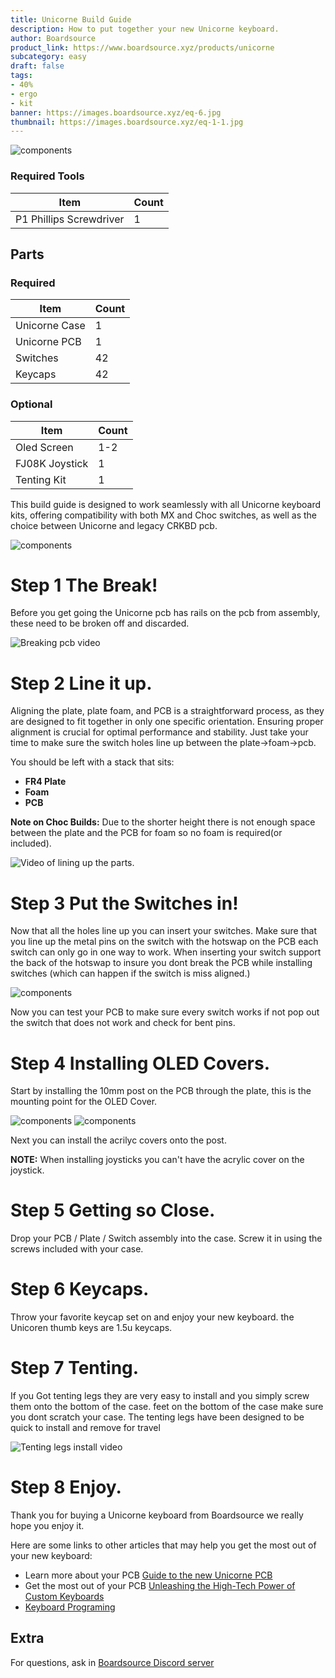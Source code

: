 ```yaml
---
title: Unicorne Build Guide
description: How to put together your new Unicorne keyboard.
author: Boardsource
product_link: https://www.boardsource.xyz/products/unicorne
subcategory: easy
draft: false
tags: 
- 40%
- ergo
- kit
banner: https://images.boardsource.xyz/eq-6.jpg
thumbnail: https://images.boardsource.xyz/eq-1-1.jpg
---
```

![components](https://images.boardsource.xyz/signal-2023-10-16-144749_003.jpeg)
### Required Tools
| Item | Count |
|------|-------|
| P1 Phillips Screwdriver | 1 |

## Parts
### Required 
| Item | Count |
|------|-------|
| Unicorne Case | 1 |
| Unicorne PCB | 1 |
| Switches | 42|
| Keycaps | 42 |

### Optional 
| Item | Count |
|------|-------|
| Oled Screen | 1-2 |
| FJ08K Joystick  | 1 |
| Tenting Kit  | 1 |

This build guide is designed to work seamlessly with all Unicorne keyboard kits,
offering compatibility with both MX and Choc switches, as well as the choice
between Unicorne and legacy CRKBD pcb.

![components](https://images.boardsource.xyz/signal-2023-10-16-144749_002.jpeg)
# Step 1 The Break!

Before you get going the Unicorne pcb has rails on the pcb from assembly, these need to be broken off and discarded. 

![Breaking pcb video](https://images.boardsource.xyz/unicorne%20(2).gif) 

# Step 2 Line it up.

Aligning the plate, plate foam, and PCB is a straightforward process, as they
are designed to fit together in only one specific orientation. Ensuring proper
alignment is crucial for optimal performance and stability. Just take your time
to make sure the switch holes line up between the plate->foam->pcb.

You should be left with a stack that sits:

* **FR4 Plate**
* **Foam**
* **PCB**

**Note on Choc Builds:** Due to the shorter height there is not enough space
between the plate and the PCB for foam so no foam is required(or included).

![Video of lining up the parts.](https://images.boardsource.xyz/unicorne%20(1).gif)

# Step 3 Put the Switches in!

Now that all the holes line up you can insert your switches. Make sure that you
line up the metal pins on the switch with the hotswap on the PCB each switch can
only go in one way to work. When inserting your switch support the back of the
hotswap to insure you dont break the PCB while installing switches (which can
happen if the switch is miss aligned.)

![components](https://images.boardsource.xyz/unicorne%20(4).gif)

Now you can test your PCB to make sure every switch works if not pop out the
switch that does not work and check for bent pins.

# Step 4 Installing OLED Covers.

Start by installing the 10mm post on the PCB through the plate, this is the mounting point for the
OLED Cover.

![components](https://images.boardsource.xyz/unicorne%20(5).gif)
![components](https://images.boardsource.xyz/unicorne%20(3).gif)


Next you can install the acrilyc covers onto the post. 

**NOTE:** When installing joysticks you can't have the acrylic cover on the
joystick.


# Step 5 Getting so Close.

Drop your PCB / Plate / Switch assembly into the case.
Screw it in using the screws included with your case.

# Step 6 Keycaps.

Throw your favorite keycap set on and enjoy your new keyboard.
the Unicoren thumb keys are 1.5u keycaps. 

# Step 7 Tenting.

If you Got tenting legs they are very easy to install and you simply screw them onto the bottom of the case. 
feet on the bottom of the case make sure you dont scratch your case. 
The tenting legs have been designed to be quick to install and remove for travel

![Tenting legs install video](https://images.boardsource.xyz/20231009_083055~8.gif)


# Step 8 Enjoy.

Thank you for buying a Unicorne keyboard from Boardsource we really hope you enjoy
it.

Here are some links to other articles that may help you get the most out of your
new keyboard:
* Learn more about your PCB [Guide to the new Unicorne
  PCB](https://new.boardsource.xyz/docs/guides-unicorne_pcb)
* Get the most out of your PCB [Unleashing the High-Tech Power of Custom
  Keyboards](https://new.boardsource.xyz/docs/articles-features)
* [Keyboard
  Programing](https://new.boardsource.xyz/docs/guides-keyboard_programing)

## Extra
For questions, ask in [Boardsource Discord
server](https://discord.gg/5qpqbgaTYz)
